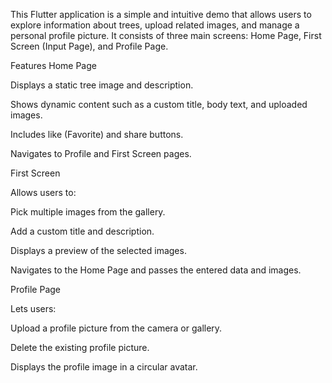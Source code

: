 This Flutter application is a simple and intuitive demo that allows users to explore information about trees, upload related images, and manage a personal profile picture. It consists of three main screens: Home Page, First Screen (Input Page), and Profile Page.
 
 Features
Home Page

Displays a static tree image and description.

Shows dynamic content such as a custom title, body text, and uploaded images.

Includes like (Favorite) and share buttons.

Navigates to Profile and First Screen pages.

First Screen

Allows users to:

Pick multiple images from the gallery.

Add a custom title and description.

Displays a preview of the selected images.

Navigates to the Home Page and passes the entered data and images.

Profile Page

Lets users:

Upload a profile picture from the camera or gallery.

Delete the existing profile picture.

Displays the profile image in a circular avatar.

